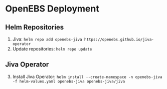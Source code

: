 # OpenEBS Deployment

## Helm Repositories
1. Jiva: `helm repo add openebs-jiva https://openebs.github.io/jiva-operator`
2. Update repositories: `helm repo update`

## Jiva Operator
3. Install Jiva Operator: `helm install --create-namespace -n openebs-jiva -f helm-values.yaml openebs-jiva openebs-jiva/jiva`
